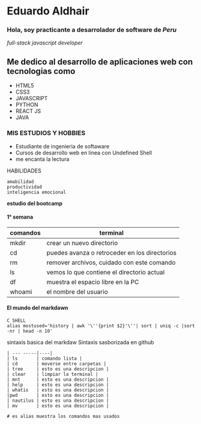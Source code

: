 # Eduardo Aldhair

### Hola, soy practicante a desarrolador de software  de *Peru*
*full-stack javascript developer*
## Me dedico al desarrollo de aplicaciones web con tecnologias como
- HTML5
- CSS3
- JAVASCRIPT
- PYTHON
- REACT JS
-  JAVA
### MIS ESTUDIOS Y HOBBIES
- Estudiante de ingenieria de softaware
- Cursos de desarrollo web en linea con Undefined Shell
- me encanta la lectura 


HABILIDADES
```
amabilidad
productividad
inteligencia emocional
```

**estudio del bootcamp**
#### 1° semana
| comandos | terminal |
| ------------------| ----------------------|
|  mkdir | crear un nuevo directorio|     
| cd  | puedes avanza o retroceder en los directorios  |
| rm | remover archivos, cuidado con este comando  |
| ls | vemos lo que contiene el directorio actual  |
| df | muestra el espacio libre en la PC |
|  whoami | el nombre del usuario   |

#### El mundo del markdawn

```
C SHELL
alias mostused='history | awk '\''{print $2}'\''| sort | uniq -c |sort -nr | head -n 10'
```
sintaxis basica del markdaw
Sintaxis sasborizada en github
```
| --- -----|----|
| ls       | comando lista |
| cd       | moverse entre carpetas |
| tree     | esto es una descripcion |
| clear    | limpiar la terminal |
| mnt      | esto es una descripcion |
| help     | esto es una descripcion |
| whatis   | esto es una descripcion |
|pwd       | esto es una descripcion |
| nautilus | esto es una descripcion |
| mv       | esto es una descripcion |

# es alias muestra los comandos mas usados
